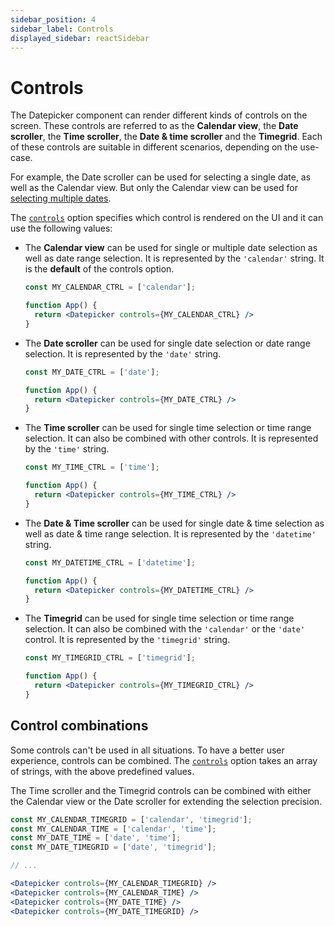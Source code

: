 ```yaml
---
sidebar_position: 4
sidebar_label: Controls
displayed_sidebar: reactSidebar
---
```


# Controls

The Datepicker component can render different kinds of controls on the screen. These controls are referred to as the **Calendar view**, the **Date scroller**, the **Time scroller**, the **Date & time scroller** and the **Timegrid**. Each of these controls are suitable in different scenarios, depending on the use-case.

For example, the Date scroller can be used for selecting a single date, as well as the Calendar view. But only the Calendar view can be used for [selecting multiple dates](./value-selection#multiple).

The [`controls`](./api#opt-controls) option specifies which control is rendered on the UI and it can use the following values:


* The **Calendar view** can be used for single or multiple date selection as well as date range selection. It is represented by the `'calendar'` string. It is the **default** of the controls option.
  ```jsx
  const MY_CALENDAR_CTRL = ['calendar'];

  function App() {
    return <Datepicker controls={MY_CALENDAR_CTRL} />
  }
  ```

* The **Date scroller** can be used for single date selection or date range selection. It is represented by the `'date'` string.
  ```jsx
  const MY_DATE_CTRL = ['date'];

  function App() {
    return <Datepicker controls={MY_DATE_CTRL} />
  }
  ```

* The **Time scroller** can be used for single time selection or time range selection. It can also be combined with other controls. It is represented by the `'time'` string.
  ```jsx
  const MY_TIME_CTRL = ['time'];

  function App() {
    return <Datepicker controls={MY_TIME_CTRL} />
  }
  ```

* The **Date & Time scroller** can be used for single date & time selection as well as date & time range selection. It is represented by the `'datetime'` string.
  ```jsx
  const MY_DATETIME_CTRL = ['datetime'];

  function App() {
    return <Datepicker controls={MY_DATETIME_CTRL} />
  }
  ```

* The **Timegrid** can be used for single time selection or time range selection. It can also be combined with the `'calendar'` or the `'date'` control. It is represented by the `'timegrid'` string.
  ```jsx
  const MY_TIMEGRID_CTRL = ['timegrid'];

  function App() {
    return <Datepicker controls={MY_TIMEGRID_CTRL} />
  }
  ```

## Control combinations

Some controls can't be used in all situations. To have a better user experience, controls can be combined. The [`controls`](./api#opt-controls) option takes an array of strings, with the above predefined values.

The Time scroller and the Timegrid controls can be combined with either the Calendar view or the Date scroller for extending the selection precision.

```jsx title="Combining controls"
const MY_CALENDAR_TIMEGRID = ['calendar', 'timegrid'];
const MY_CALENDAR_TIME = ['calendar', 'time'];
const MY_DATE_TIME = ['date', 'time'];
const MY_DATE_TIMEGRID = ['date', 'timegrid'];

// ...

<Datepicker controls={MY_CALENDAR_TIMEGRID} />
<Datepicker controls={MY_CALENDAR_TIME} />
<Datepicker controls={MY_DATE_TIME} />
<Datepicker controls={MY_DATE_TIMEGRID} />
```
